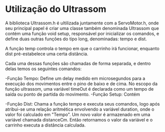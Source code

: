 # Utilização do Ultrassom
A biblioteca Ultrassom.h é ultilizada juntamente com a ServoMotor.h, onde seu principal papel é criar uma classe também denominada Ultrassom que contém uma função void setup, responsável por inicializar os comandos, e define duas outras funções do tipo long, denominadas: tempo e dist.

  A função temp controla o tempo em que o carrinho irá funcionar, enquanto dist pré-estabelece uma certa distância.
  
  Cada uma dessas funções são chamadas de forma separada, e dentro delas temos os seguintes comandos:
  
  -Função Tempo: Define um delay medido em microsegundos para a execução dos movimentos entre o pino de baixo e de cima. No escopo da função ultrassom, uma variável timeOut é declarada como um tempo de saída ou ponto de partida do movimento.
   -Função Setup: Contém
   
   -Função Dist: Chama a função tempo e executa seus comandos, logo após atribui-se uma relação aritmética envolvendo a variável duration, onde o valor foi calculado em "Tempo". Um novo valor é armazenado em uma variável chamada distanceCm. Então retornamos o valor da variável e o carrinho executa a distância calculada.
   
